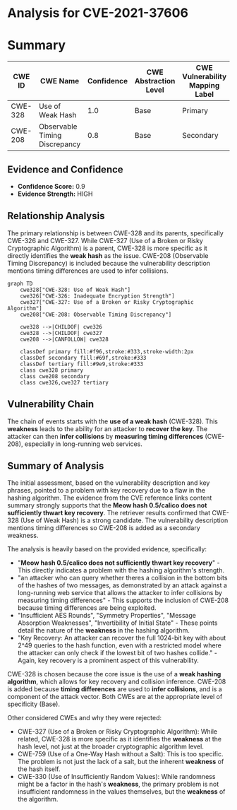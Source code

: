 # Analysis for CVE-2021-37606

# Summary
| CWE ID | CWE Name | Confidence | CWE Abstraction Level | CWE Vulnerability Mapping Label | CWE-Vulnerability Mapping Notes |
|---|---|---|---|---|---|
| CWE-328 | Use of Weak Hash | 1.0 | Base | Primary | Allowed |
| CWE-208 | Observable Timing Discrepancy | 0.8 | Base | Secondary | Allowed |

## Evidence and Confidence

*   **Confidence Score:** 0.9
*   **Evidence Strength:** HIGH

## Relationship Analysis
The primary relationship is between CWE-328 and its parents, specifically CWE-326 and CWE-327. While CWE-327 (Use of a Broken or Risky Cryptographic Algorithm) is a parent, CWE-328 is more specific as it directly identifies the **weak hash** as the issue. CWE-208 (Observable Timing Discrepancy) is included because the vulnerability description mentions timing differences are used to infer collisions.

```mermaid
graph TD
    cwe328["CWE-328: Use of Weak Hash"]
    cwe326["CWE-326: Inadequate Encryption Strength"]
    cwe327["CWE-327: Use of a Broken or Risky Cryptographic Algorithm"]
    cwe208["CWE-208: Observable Timing Discrepancy"]
    
    cwe328 -->|CHILDOF| cwe326
    cwe328 -->|CHILDOF| cwe327
    cwe208 -->|CANFOLLOW| cwe328

    classDef primary fill:#f96,stroke:#333,stroke-width:2px
    classDef secondary fill:#69f,stroke:#333
    classDef tertiary fill:#9e9,stroke:#333
    class cwe328 primary
    class cwe208 secondary
    class cwe326,cwe327 tertiary
```

## Vulnerability Chain
The chain of events starts with the **use of a weak hash** (CWE-328). This **weakness** leads to the ability for an attacker to **recover the key**. The attacker can then **infer collisions** by **measuring timing differences** (CWE-208), especially in long-running web services.

## Summary of Analysis
The initial assessment, based on the vulnerability description and key phrases, pointed to a problem with key recovery due to a flaw in the hashing algorithm. The evidence from the CVE reference links content summary strongly supports that the **Meow hash 0.5/calico does not sufficiently thwart key recovery**. The retriever results confirmed that CWE-328 (Use of Weak Hash) is a strong candidate. The vulnerability description mentions timing differences so CWE-208 is added as a secondary weakness.

The analysis is heavily based on the provided evidence, specifically:

*   "**Meow hash 0.5/calico does not sufficiently thwart key recovery**" - This directly indicates a problem with the hashing algorithm's strength.
*   "an attacker who can query whether theres a collision in the bottom bits of the hashes of two messages, as demonstrated by an attack against a long-running web service that allows the attacker to infer collisions by measuring timing differences" - This supports the inclusion of CWE-208 because timing differences are being exploited.
*   "Insufficient AES Rounds", "Symmetry Properties", "Message Absorption Weaknesses", "Invertibility of Initial State" - These points detail the nature of the **weakness** in the hashing algorithm.
*   "Key Recovery: An attacker can recover the full 1024-bit key with about 2^49 queries to the hash function, even with a restricted model where the attacker can only check if the lowest bit of two hashes collide." - Again, key recovery is a prominent aspect of this vulnerability.

CWE-328 is chosen because the core issue is the use of a **weak hashing algorithm**, which allows for key recovery and collision inference. CWE-208 is added because **timing differences** are used to **infer collisions**, and is a component of the attack vector. Both CWEs are at the appropriate level of specificity (Base).

Other considered CWEs and why they were rejected:

*   CWE-327 (Use of a Broken or Risky Cryptographic Algorithm): While related, CWE-328 is more specific as it identifies the **weakness** at the hash level, not just at the broader cryptographic algorithm level.
*   CWE-759 (Use of a One-Way Hash without a Salt): This is too specific. The problem is not just the lack of a salt, but the inherent **weakness** of the hash itself.
*   CWE-330 (Use of Insufficiently Random Values): While randomness might be a factor in the hash's **weakness**, the primary problem is not insufficient randomness in the values themselves, but the **weakness** of the algorithm.